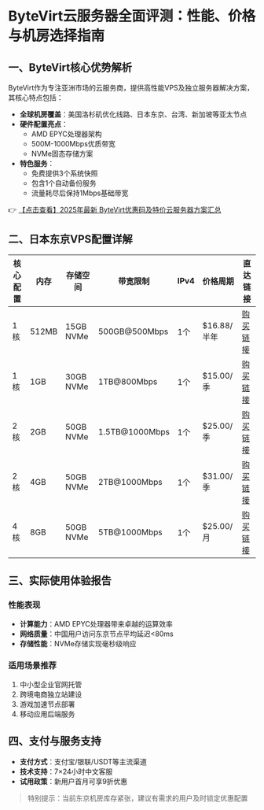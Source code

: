 # ByteVirt云服务器全面评测：性能、价格与机房选择指南

## 一、ByteVirt核心优势解析

ByteVirt作为专注亚洲市场的云服务商，提供高性能VPS及独立服务器解决方案，其核心特点包括：

- **全球机房覆盖**：美国洛杉矶优化线路、日本东京、台湾、新加坡等亚太节点
- **硬件配置亮点**：
  - AMD EPYC处理器架构
  - 500M-1000Mbps优质带宽
  - NVMe固态存储方案
- **特色服务**：
  - 免费提供3个系统快照
  - 包含1个自动备份服务
  - 流量耗尽后保持1Mbps基础带宽

👉 [【点击查看】2025年最新 ByteVirt优惠码及特价云服务器方案汇总](https://bit.ly/bytevirt)

## 二、日本东京VPS配置详解

| 核心配置 | 内存   | 存储空间 | 带宽限制 | IPv4 | 价格周期 | 直达链接 |
|---------|--------|----------|----------|------|----------|----------|
| 1核     | 512MB  | 15GB NVMe | 500GB@500Mbps | 1个 | $16.88/半年 | [购买链接](https://bit.ly/bytevirt) |
| 1核     | 1GB    | 30GB NVMe | 1TB@800Mbps | 1个 | $15.00/季 | [购买链接](https://bit.ly/bytevirt) |
| 2核     | 2GB    | 50GB NVMe | 1.5TB@1000Mbps | 1个 | $25.00/季 | [购买链接](https://bit.ly/bytevirt) |
| 2核     | 4GB    | 50GB NVMe | 2TB@1000Mbps | 1个 | $31.00/季 | [购买链接](https://bit.ly/bytevirt) |
| 4核     | 8GB    | 50GB NVMe | 5TB@1000Mbps | 1个 | $25.00/月 | [购买链接](https://bit.ly/bytevirt) |

## 三、实际使用体验报告

### 性能表现
- **计算能力**：AMD EPYC处理器带来卓越的运算效率
- **网络质量**：中国用户访问东京节点平均延迟<80ms
- **存储性能**：NVMe存储实现毫秒级响应

### 适用场景推荐
1. 中小型企业官网托管
2. 跨境电商独立站建设
3. 游戏加速节点部署
4. 移动应用后端服务

## 四、支付与服务支持
- **支付方式**：支付宝/银联/USDT等主流渠道
- **技术支持**：7×24小时中文客服
- **试用政策**：新用户首月可享9折优惠

> 特别提示：当前东京机房库存紧张，建议有需求的用户及时锁定优惠配置